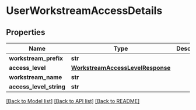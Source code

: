 # UserWorkstreamAccessDetails

## Properties
Name | Type | Description | Notes
------------ | ------------- | ------------- | -------------
**workstream_prefix** | **str** |  | 
**access_level** | [**WorkstreamAccessLevelResponse**](WorkstreamAccessLevelResponse.md) |  | 
**workstream_name** | **str** |  | 
**access_level_string** | **str** |  | 

[[Back to Model list]](../README.md#documentation-for-models) [[Back to API list]](../README.md#documentation-for-api-endpoints) [[Back to README]](../README.md)

